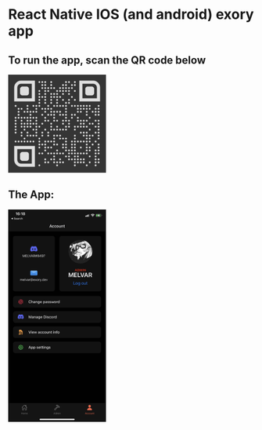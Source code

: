 # React Native IOS (and android) exory app

## To run the app, scan the QR code below

<img src="assets/qr-code.svg" alt="drawing" width="200" height="auto"/>

## The App:
<img src="assets/screenshot.PNG" alt="drawing" width="200" height="auto"/>
